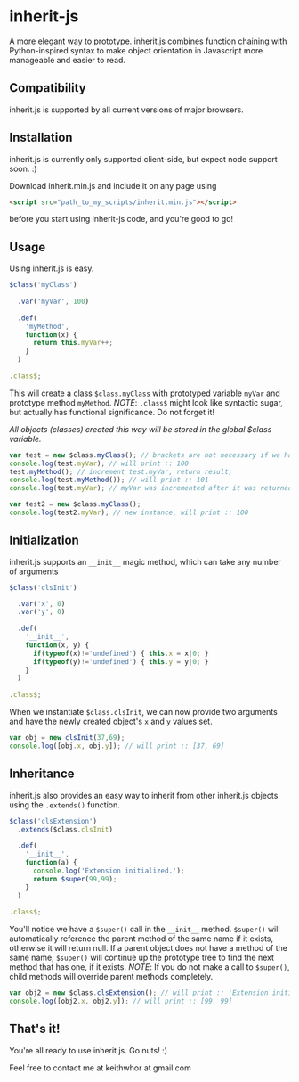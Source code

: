 inherit-js
==========

A more elegant way to prototype.
inherit.js combines function chaining with Python-inspired syntax to make object orientation in Javascript more manageable and easier to read. 

Compatibility
-------------

inherit.js is supported by all current versions of major browsers.

Installation
------------

inherit.js is currently only supported client-side, but expect node support soon. :)

Download inherit.min.js and include it on any page using

```html
<script src="path_to_my_scripts/inherit.min.js"></script>
```

before you start using inherit-js code, and you're good to go!

Usage
-----

Using inherit.js is easy.

```javascript
$class('myClass')
  
  .var('myVar', 100)
  
  .def(
    'myMethod',
    function(x) {
      return this.myVar++;
    }
  )
    
.class$;
```

This will create a class ```$class.myClass``` with prototyped variable ```myVar``` and prototype method ```myMethod```.
*NOTE*: ```.class$``` might look like syntactic sugar, but actually has functional significance. Do not forget it!

*All objects (classes) created this way will be stored in the global $class variable.*

```javascript
var test = new $class.myClass(); // brackets are not necessary if we have no initialization variables
console.log(test.myVar); // will print :: 100
test.myMethod(); // increment test.myVar, return result;
console.log(test.myMethod()); // will print :: 101
console.log(test.myVar); // myVar was incremented after it was returned, will print :: 102

var test2 = new $class.myClass();
console.log(test2.myVar); // new instance, will print :: 100
```

Initialization
--------------

inherit.js supports an ```__init__``` magic method, which can take any number of arguments

```javascript
$class('clsInit')

  .var('x', 0)
  .var('y', 0)
  
  .def(
    '__init__',
    function(x, y) {
      if(typeof(x)!='undefined') { this.x = x|0; }
      if(typeof(y)!='undefined') { this.y = y|0; }
    }
  )
  
.class$;
```

When we instantiate ```$class.clsInit```, we can now provide two arguments and have the newly created object's ```x``` and ```y``` values set.

```javascript
var obj = new clsInit(37,69);
console.log([obj.x, obj.y]); // will print :: [37, 69]
```

Inheritance
-----------

inherit.js also provides an easy way to inherit from other inherit.js objects using the ```.extends()``` function.

```javascript
$class('clsExtension')
  .extends($class.clsInit)
  
  .def(
    '__init__',
    function(a) {
      console.log('Extension initialized.');
      return $super(99,99);
    }
  )
  
.class$;
```

You'll notice we have a ```$super()``` call in the ```__init__``` method.
```$super()``` will automatically reference the parent method of the same name if it exists, otherwise it will return null.
If a parent object does not have a method of the same name, ```$super()``` will continue up the prototype tree to find the next method that has one, if it exists.
*NOTE*: If you do not make a call to ```$super()```, child methods will override parent methods completely.

```javascript
var obj2 = new $class.clsExtension(); // will print :: 'Extension initialized.'
console.log([obj2.x, obj2.y]); // will print :: [99, 99]
```

That's it!
----------

You're all ready to use inherit.js. Go nuts! :)

Feel free to contact me at keithwhor at gmail.com

    
